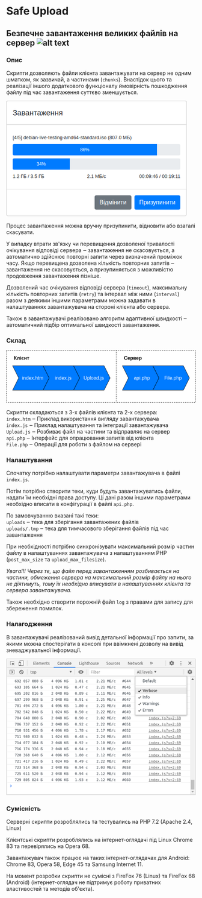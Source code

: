 
# Safe Upload
## Безпечне завантаження великих файлів на сервер ![alt text](favicon.ico)
### Опис
Скрипти дозволяють файли клієнта завантажувати на сервер не одним шматком, як зазвичай, а частинами (`chunks`).
Внастідок цього та реалізації іншого додаткового функціоналу ймовірність пошкодження файлу під час завантаження суттєво зменшується.

![alt text](window.png)

Процес завантаження можна вручну призупинити, відновити або взагалі скасувати.

У випадку втрати зв'язку чи перевищення дозволеної тривалості очікування відповіді сервера ‒ завантаження не скасовується, а автоматично здійснює повторні запити через визначений проміжок часу.
Якщо перевищена дозволена кількість повторних запитів ‒ завантаження не скасовується, а призупиняється з можливістю продовження завантаження пізніше.

Дозволений час очікування відповіді сервера (`timeout`), максимальну кількість повторних запитів (`retry`) та інтервал між ними (`interval`) разом з деякими іншими параметрами можна задавати в налаштуваннях завантажувача на стороні клієнта або сервера.

Також в завантажувачі реалізовано алгоритм адаптивної швидкості ‒ автоматичний підбір оптимальної швидкості завантаження.

### Склад

![alt text](schema.png)

Скрипти складаються з 3-х файлів клієнта та 2-х сервера: \
`index.htm` ‒ Приклад використання вигляду завантажувача \
`index.js` ‒ Приклад налаштування та інтеграції завантажувача \
`Upload.js` ‒ Розбиває файл на частини та відправляє на сервер \
`api.php` ‒ Інтерфейс для опрацювання запитів від клієнта \
`File.php` ‒ Операції для роботи з файлом на сервері

### Налаштування

Спочатку потрібно налаштувати параметри завантажувача в файлі `index.js`.

Потім потрібно створити теки, куди будуть завантажуватись файли, надати їм необхідні права доступу.
Ці дані разом іншими параметрами необхідно вписати в конфігурації в файлі `api.php`.

По замовчуванню вказані такі теки: \
`uploads` ‒ тека для зберігання завантажених файлів \
`uploads/.tmp` ‒ тека для тимчасового зберігання файлів під час завантаження

При необхідності потрібно синхронізувати максимальний розмір частин файлу в налаштуваннях завантажувача з налаштуванням PHP (`post_max_size` та `upload_max_filesize`).

_Увага!!! Через те, що файл перед завантаженням розбивається на частини, обмеження сервера на максимальний розмір файлу на нього не діятимуть, тому їх необхідно вписувати в налаштуваннях клієнта та сервера завантажувача._

Також необхідно створити порожній файл `log` з правами для запису для збереження помилок.

### Налагодження

В завантажувачі реалізований вивід детальної інформації про запити, за якими можна спостерігати в консолі при ввімкнені дозволу на вивід зневаджувальної інформації.

![alt text](debug.png)


### Сумісність

Серверні скрипти розроблялись та тестувались на PHP 7.2 (Apache 2.4, Linux)

Клієнтські скрипти розроблялись на інтернет-оглядачі під Linux Chrome 83 та перевірялись на Opera 68.

Завантажувач також працює на таких інтернет-оглядачах для Android: Chrome 83, Opera 58, Edge 45 та Samsung Internet 11.

На момент розробки скрипти не сумісні з FireFox 76 (Linux) та FireFox 68 (Android) (інтернет-оглядач не підтримує роботу приватних властивостей та методів об'єкта).

